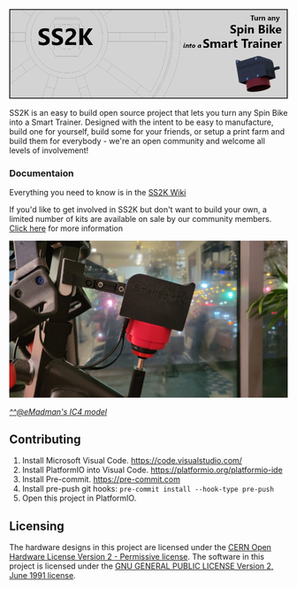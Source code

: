 <img src="Pictures/ss2k_banner.png" alt="ss2k banner">

SS2K is an easy to build open source project that lets you turn any Spin Bike into a Smart Trainer. Designed with the intent to be easy to manufacture, build one for yourself, build some for your friends, or setup a print farm and build them for everybody - we're an open community and welcome all levels of involvement!

### Documentaion
Everything you need to know is in the [SS2K Wiki](https://github.com/doudar/SmartSpin2k/wiki)

If you'd like to get involved in SS2K but don't want to build your own, a limited number of kits are available on sale by our community members.  [Click here](https://github.com/doudar/SmartSpin2k/wiki/Prebuilt-Kits) for more information

<img src="Pictures/Schwinn_IC4_MOD.png" alt="Hardware 2.0"/> 

[_^^@eMadman's IC4 model_](https://github.com/doudar/SmartSpin2k/tree/develop/Hardware/MODS/Case%20V2%20-%20Schwinn%20IC4%20Mod)

## Contributing
1. Install Microsoft Visual Code. https://code.visualstudio.com/
2. Install PlatformIO into Visual Code. https://platformio.org/platformio-ide
3. Install Pre-commit. https://pre-commit.com
4. Install pre-push git hooks: `pre-commit install --hook-type pre-push`
5. Open this project in PlatformIO.

## Licensing
The hardware designs in this project are licensed under the [CERN Open Hardware License Version 2 - Permissive license](Hardware/LICENSE).
The software in this project is licensed under the [GNU GENERAL PUBLIC LICENSE Version 2, June 1991 license](LICENSE).
